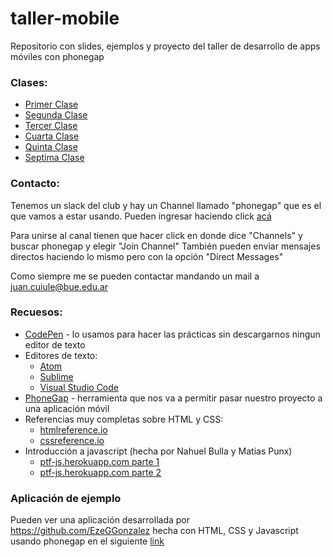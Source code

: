 # taller-mobile
Repositorio con slides, ejemplos y proyecto del taller de desarrollo de apps móviles con phonegap

### Clases:
- [Primer Clase](https://ptf-houssay.github.io/taller-mobile/clase-1/)
- [Segunda Clase](https://ptf-houssay.github.io/taller-mobile/clase-2/)
- [Tercer Clase](https://ptf-houssay.github.io/taller-mobile/clase-3/)
- [Cuarta Clase](https://ptf-houssay.github.io/taller-mobile/clase-4/)
- [Quinta Clase](https://ptf-houssay.github.io/taller-mobile/clase-5/)
- [Septima Clase](https://ptf-houssay.github.io/taller-mobile/clase-7/)

### Contacto:

Tenemos un slack del club y hay un Channel llamado "phonegap" que es el que vamos a estar usando.
Pueden ingresar haciendo click [acá](http://bit.ly/slack-houssay)

Para unirse al canal tienen que hacer click en donde dice "Channels" y buscar phonegap y elegir "Join Channel"
También pueden enviar mensajes directos haciendo lo mismo pero con la opción "Direct Messages"

Como siempre me se pueden contactar mandando un mail a juan.cuiule@bue.edu.ar

### Recuesos:

- [CodePen](https://codepen.io/) - lo usamos para hacer las prácticas sin descargarnos ningun editor de texto
- Editores de texto:
  - [Atom](https://atom.io/)
  - [Sublime](https://www.sublimetext.com/)
  - [Visual Studio Code](https://code.visualstudio.com/)
- [PhoneGap](https://phonegap.com/) - herramienta que nos va a permitir pasar nuestro proyecto a una aplicación móvil
- Referencias muy completas sobre HTML y CSS:
  - [htmlreference.io](http://htmlreference.io)
  - [cssreference.io](http://cssreference.io)
- Introducción a javascript (hecha por Nahuel Bulla y Matias Punx)
  - [ptf-js.herokuapp.com parte 1](https://ptf-js.herokuapp.com/)
  - [ptf-js.herokuapp.com parte 2](https://ptf-js.herokuapp.com/2)

### Aplicación de ejemplo

Pueden ver una aplicación desarrollada por https://github.com/EzeGGonzalez hecha con HTML, CSS y Javascript usando phonegap en el siguiente [link](https://github.com/ptf-houssay/ptf-phonegap-diary)